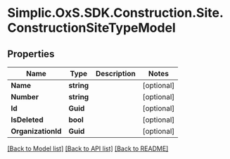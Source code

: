 # Simplic.OxS.SDK.Construction.Site.ConstructionSiteTypeModel

## Properties

Name | Type | Description | Notes
------------ | ------------- | ------------- | -------------
**Name** | **string** |  | [optional] 
**Number** | **string** |  | [optional] 
**Id** | **Guid** |  | [optional] 
**IsDeleted** | **bool** |  | [optional] 
**OrganizationId** | **Guid** |  | [optional] 

[[Back to Model list]](../README.md#documentation-for-models) [[Back to API list]](../README.md#documentation-for-api-endpoints) [[Back to README]](../README.md)

